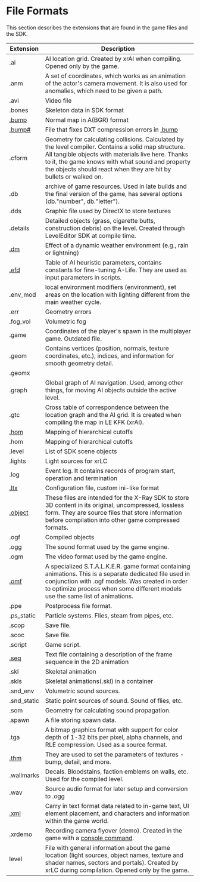 # File Formats

This section describes the extensions that are found in the game files and the SDK.

| Extension | Description |
---|---|
| .ai | AI location grid. Created by xrAI when compiling. Opened only by the game. |
| .anm | A set of coordinates, which works as an animation of the actor's camera movement. It is also used for anomalies, which need to be given a path. |
| .avi | Video file |
| .bones | Skeleton data in SDK format |
| [.bump](bump.md) | Normal map in A(BGR) format |
| [.bump#](bump_hash.md) | File that fixes DXT compression errors in [.bump](bump.md) |
| .cform | Geometry for calculating collisions. Calculated by the level compiler. Contains a solid map structure. All tangible objects with materials live here. Thanks to it, the game knows with what sound and property the objects should react when they are hit by bullets or walked on. |
| .db | archive of game resources. Used in late builds and the final version of the game, has several options (db."number", db."letter"). |
| .dds | Graphic file used by DirectX to store textures |
| .details | Detailed objects (grass, cigarette butts, construction debris) on the level. Created through LevelEditor SDK at compile time. |
| [.dm](dm.md) |  Effect of a dynamic weather environment (e.g., rain or lightning) |
| [.efd](efd.md) | Table of AI heuristic parameters, contains constants for fine-tuning A-Life. They are used as input parameters in scripts. |
| .env_mod | local environment modifiers (environment), set areas on the location with lighting different from the main weather cycle. |
| .err | Geometry errors |
| .fog_vol | Volumetric fog |
| .game | Coordinates of the player's spawn in the multiplayer game. Outdated file. |
| .geom | Contains vertices (position, normals, texture coordinates, etc.), indices, and information for smooth geometry detail. |
| .geomx |  |
| .graph | Global graph of AI navigation. Used, among other things, for moving AI objects outside the active level. |
| .gtc | Cross table of correspondence between the location graph and the AI grid. It is created when compiling the map in LE KFK (xrAI). |
| [.hom](../file-formats/hom.md) | Mapping of hierarchical cutoffs |
| .hom | Mapping of hierarchical cutoffs |
| .level | List of SDK scene objects |
| .lights | Light sources for xrLC |
| .log | Event log. It contains records of program start, operation and termination |
| [.ltx](../../configs/ltx-files.md/) | Configuration file, custom ini-like format |
| [.object](object.md) | These files are intended for the X-Ray SDK to store 3D content in its original, uncompressed, lossless form. They are source files that store information before compilation into other game compressed formats.  |
| .ogf | Compiled objects |
| .ogg | The sound format used by the game engine. |
| .ogm | The video format used by the game engine. |
| [.omf](omf.md) | A specialized S.T.A.L.K.E.R. game format containing animations. This is a separate dedicated file used in conjunction with .ogf models. Was created in order to optimize process when some different models use the same list of animations. |
| .ppe | Postprocess file format. |
| .ps_static | Particle systems. Flies, steam from pipes, etc. |
| .scop | Save file. |
| .scoc | Save file. |
| .script | Game script. |
| [.seq](seq.md) | Text file containing a description of the frame sequence in the 2D animation |
| .skl | Skeletal animation |
| .skls | Skeletal animations(.skl) in a container |
| .snd_env | Volumetric sound sources. |
| .snd_static | Static point sources of sound. Sound of flies, etc. |
| .som | Geometry for calculating sound propagation. |
| .spawn | A file storing spawn data. |
| .tga | A bitmap graphics format with support for color depth of 1-32 bits per pixel, alpha channels, and RLE compression. Used as a source format. |
| [.thm](thm.md) | They are used to set the parameters of textures - bump, detail, and more. |
| .wallmarks | Decals. Bloodstains, faction emblems on walls, etc. Used for the compiled level. |
| .wav | Source audio format for later setup and conversion to .ogg |
| [.xml](../../configs/xml-files.md) | Carry in text format data related to in-game text, UI element placement, and characters and information within the game world. |
| .xrdemo | Recording camera flyover (demo). Created in the game with a [console command](../../engine/console-commands.md). |
| level | File with general information about the game location (light sources, object names, texture and shader names, sectors and portals). Created by xrLC during compilation. Opened only by the game. |